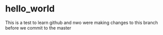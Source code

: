 # hello_world
This is a test to learn github and nwo were making changes to this branch before we commit to the master
